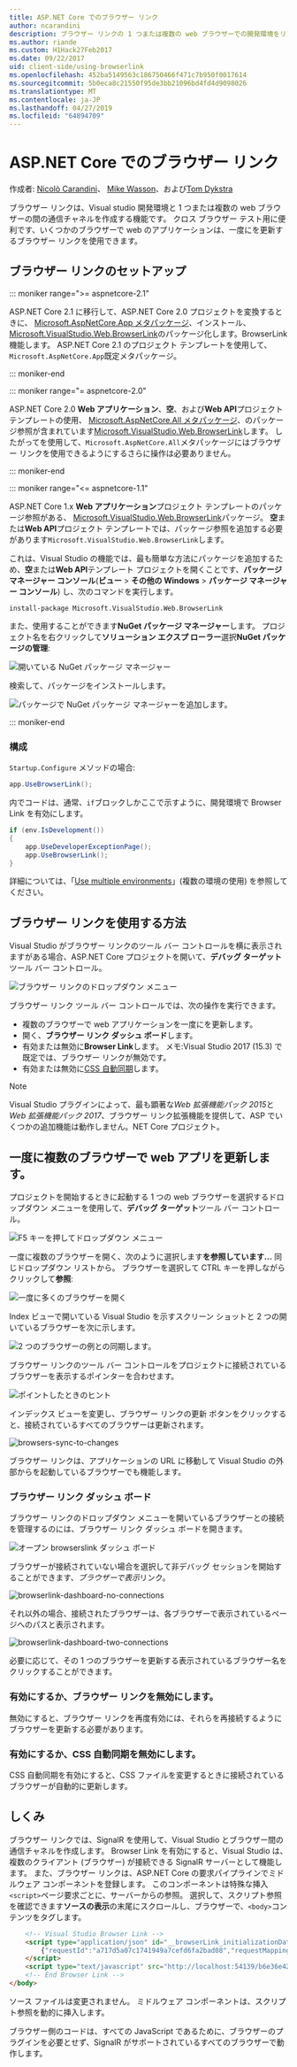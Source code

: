 ```yaml
---
title: ASP.NET Core でのブラウザー リンク
author: ncarandini
description: ブラウザー リンクの 1 つまたは複数の web ブラウザーでの開発環境をリンクしている Visual Studio の機能の方法について説明します。
ms.author: riande
ms.custom: H1Hack27Feb2017
ms.date: 09/22/2017
uid: client-side/using-browserlink
ms.openlocfilehash: 452ba5149563c186750466f471c7b950f0017614
ms.sourcegitcommit: 5b0eca8c21550f95de3bb21096bd4fd4d9098026
ms.translationtype: MT
ms.contentlocale: ja-JP
ms.lasthandoff: 04/27/2019
ms.locfileid: "64894709"
---
```

# <a name="browser-link-in-aspnet-core"></a>ASP.NET Core でのブラウザー リンク

作成者: [Nicolò Carandini](https://github.com/ncarandini)、 [Mike Wasson](https://github.com/MikeWasson)、および[Tom Dykstra](https://github.com/tdykstra)

ブラウザー リンクは、Visual studio 開発環境と 1 つまたは複数の web ブラウザーの間の通信チャネルを作成する機能です。 クロス ブラウザー テスト用に便利です、いくつかのブラウザーで web のアプリケーションは、一度にを更新するブラウザー リンクを使用できます。

## <a name="browser-link-setup"></a>ブラウザー リンクのセットアップ

::: moniker range=">= aspnetcore-2.1"

ASP.NET Core 2.1 に移行して、ASP.NET Core 2.0 プロジェクトを変換するときに、 [Microsoft.AspNetCore.App メタパッケージ](xref:fundamentals/metapackage-app)、インストール、 [Microsoft.VisualStudio.Web.BrowserLink](https://www.nuget.org/packages/Microsoft.VisualStudio.Web.BrowserLink/)のパッケージ化します。BrowserLink 機能します。 ASP.NET Core 2.1 のプロジェクト テンプレートを使用して、`Microsoft.AspNetCore.App`既定メタパッケージ。

::: moniker-end

::: moniker range="= aspnetcore-2.0"

ASP.NET Core 2.0 **Web アプリケーション**、**空**、および**Web API**プロジェクト テンプレートの使用、 [Microsoft.AspNetCore.All メタパッケージ](xref:fundamentals/metapackage)、のパッケージ参照が含まれています[Microsoft.VisualStudio.Web.BrowserLink](https://www.nuget.org/packages/Microsoft.VisualStudio.Web.BrowserLink/)します。 したがってを使用して、`Microsoft.AspNetCore.All`メタパッケージにはブラウザー リンクを使用できるようにするさらに操作は必要ありません。

::: moniker-end

::: moniker range="<= aspnetcore-1.1"

ASP.NET Core 1.x **Web アプリケーション**プロジェクト テンプレートのパッケージ参照がある、 [Microsoft.VisualStudio.Web.BrowserLink](https://www.nuget.org/packages/Microsoft.VisualStudio.Web.BrowserLink/)パッケージ。 **空**または**Web API**プロジェクト テンプレートでは、パッケージ参照を追加する必要があります`Microsoft.VisualStudio.Web.BrowserLink`します。

これは、Visual Studio の機能では、最も簡単な方法にパッケージを追加するため、**空**または**Web API**テンプレート プロジェクトを開くことです、**パッケージ マネージャー コンソール**(**ビュー** > **その他の Windows** > **パッケージ マネージャー コンソール**) し、次のコマンドを実行します。

```console
install-package Microsoft.VisualStudio.Web.BrowserLink
```

また、使用することができます**NuGet パッケージ マネージャー**します。 プロジェクト名を右クリックして**ソリューション エクスプ ローラー**選択**NuGet パッケージの管理**:

![開いている NuGet パッケージ マネージャー](using-browserlink/_static/open-nuget-package-manager.png)

検索して、パッケージをインストールします。

![パッケージで NuGet パッケージ マネージャーを追加します。](using-browserlink/_static/add-package-with-nuget-package-manager.png)

::: moniker-end

### <a name="configuration"></a>構成

`Startup.Configure` メソッドの場合:

```csharp
app.UseBrowserLink();
```

内でコードは、通常、`if`ブロックしかここで示すように、開発環境で Browser Link を有効にします。

```csharp
if (env.IsDevelopment())
{
    app.UseDeveloperExceptionPage();
    app.UseBrowserLink();
}
```

詳細については、「[Use multiple environments](xref:fundamentals/environments)」(複数の環境の使用) を参照してください。

## <a name="how-to-use-browser-link"></a>ブラウザー リンクを使用する方法

Visual Studio がブラウザー リンクのツール バー コントロールを横に表示されますがある場合、ASP.NET Core プロジェクトを開いて、**デバッグ ターゲット**ツール バー コントロール。

![ブラウザー リンクのドロップダウン メニュー](using-browserlink/_static/browserLink-dropdown-menu.png)

ブラウザー リンク ツール バー コントロールでは、次の操作を実行できます。

* 複数のブラウザーで web アプリケーションを一度にを更新します。
* 開く、**ブラウザー リンク ダッシュ ボード**します。
* 有効または無効に**Browser Link**します。 メモ:Visual Studio 2017 (15.3) で既定では、ブラウザー リンクが無効です。
* 有効または無効に[CSS 自動同期](#enable-or-disable-css-auto-sync)します。

> [!NOTE]
> Visual Studio プラグインによって、最も顕著な*Web 拡張機能パック 2015*と*Web 拡張機能パック 2017*、ブラウザー リンク拡張機能を提供して、ASP でいくつかの追加機能は動作しません。NET Core プロジェクト。

## <a name="refresh-the-web-app-in-several-browsers-at-once"></a>一度に複数のブラウザーで web アプリを更新します。

プロジェクトを開始するときに起動する 1 つの web ブラウザーを選択するドロップダウン メニューを使用して、**デバッグ ターゲット**ツール バー コントロール。

![F5 キーを押してドロップダウン メニュー](using-browserlink/_static/debug-target-dropdown-menu.png)

一度に複数のブラウザーを開く、次のように選択します**を参照しています...** 同じドロップダウン リストから。 ブラウザーを選択して CTRL キーを押しながらクリックして**参照**:

![一度に多くのブラウザーを開く](using-browserlink/_static/open-many-browsers-at-once.png)

Index ビューで開いている Visual Studio を示すスクリーン ショットと 2 つの開いているブラウザーを次に示します。

![2 つのブラウザーの例との同期します。](using-browserlink/_static/sync-with-two-browsers-example.png)

ブラウザー リンクのツール バー コントロールをプロジェクトに接続されているブラウザーを表示するポインターを合わせます。

![ポイントしたときのヒント](using-browserlink/_static/hoover-tip.png)

インデックス ビューを変更し、ブラウザー リンクの更新 ボタンをクリックすると、接続されているすべてのブラウザーは更新されます。

![browsers-sync-to-changes](using-browserlink/_static/browsers-sync-to-changes.png)

ブラウザー リンクは、アプリケーションの URL に移動して Visual Studio の外部からを起動しているブラウザーでも機能します。

### <a name="the-browser-link-dashboard"></a>ブラウザー リンク ダッシュ ボード

ブラウザー リンクのドロップダウン メニューを開いているブラウザーとの接続を管理するのには、ブラウザー リンク ダッシュ ボードを開きます。

![オープン browserslink ダッシュ ボード](using-browserlink/_static/open-browserlink-dashboard.png)

ブラウザーが接続されていない場合を選択して非デバッグ セッションを開始することができます、*ブラウザーで表示*リンク。

![browserlink-dashboard-no-connections](using-browserlink/_static/browserlink-dashboard-no-connections.png)

それ以外の場合、接続されたブラウザーは、各ブラウザーで表示されているページへのパスと表示されます。

![browserlink-dashboard-two-connections](using-browserlink/_static/browserlink-dashboard-two-connections.png)

必要に応じて、その 1 つのブラウザーを更新する表示されているブラウザー名をクリックすることができます。

### <a name="enable-or-disable-browser-link"></a>有効にするか、ブラウザー リンクを無効にします。

無効にすると、ブラウザー リンクを再度有効には、それらを再接続するようにブラウザーを更新する必要があります。

### <a name="enable-or-disable-css-auto-sync"></a>有効にするか、CSS 自動同期を無効にします。

CSS 自動同期を有効にすると、CSS ファイルを変更するときに接続されているブラウザーが自動的に更新します。

## <a name="how-it-works"></a>しくみ

ブラウザー リンクでは、SignalR を使用して、Visual Studio とブラウザー間の通信チャネルを作成します。 Browser Link を有効にすると、Visual Studio は、複数のクライアント (ブラウザー) が接続できる SignalR サーバーとして機能します。 また、ブラウザー リンクは、ASP.NET Core の要求パイプラインでミドルウェア コンポーネントを登録します。 このコンポーネントは特殊な挿入`<script>`ページ要求ごとに、サーバーからの参照。 選択して、スクリプト参照を確認できます**ソースの表示**の末尾にスクロールし、ブラウザーで、`<body>`コンテンツをタグします。

```html
    <!-- Visual Studio Browser Link -->
    <script type="application/json" id="__browserLink_initializationData">
        {"requestId":"a717d5a07c1741949a7cefd6fa2bad08","requestMappingFromServer":false}
    </script>
    <script type="text/javascript" src="http://localhost:54139/b6e36e429d034f578ebccd6a79bf19bf/browserLink" async="async"></script>
    <!-- End Browser Link -->
</body>
```

ソース ファイルは変更されません。 ミドルウェア コンポーネントは、スクリプト参照を動的に挿入します。

ブラウザー側のコードは、すべての JavaScript であるために、ブラウザーのプラグインを必要とせず、SignalR がサポートされているすべてのブラウザーで動作します。
